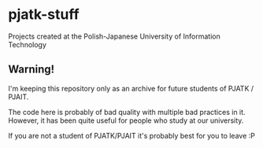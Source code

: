 # pjatk-stuff
Projects created at the Polish-Japanese University of Information Technology

## Warning!
I'm keeping this repository only as an archive for future students of PJATK / PJAIT.

The code here is probably of bad quality with multiple bad practices in it. However, it has been quite useful for people who study at our university.

If you are not a student of PJATK/PJAIT it's probably best for you to leave :P 
